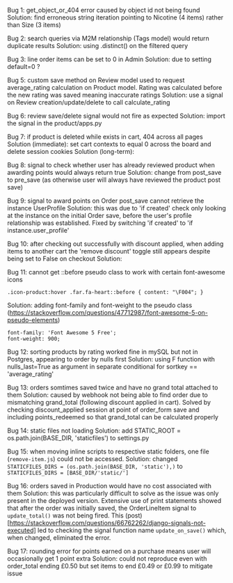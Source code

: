 Bug 1: get_object_or_404 error caused by object id not being found
Solution: find erroneous string iteration pointing to Nicotine (4 items) rather than Size (3 items)

Bug 2: search queries via M2M relationship (Tags model) would return duplicate results
Solution: using .distinct() on the filtered query

Bug 3: line order items can be set to 0 in Admin
Solution: due to setting default=0 ?

<!-- Bug 4: line order items have price tied to the model when it should be set on save
Solution:  -->

Bug 5: custom save method on Review model used to request average_rating calculation on Product model. Rating was calculated before the new rating was saved meaning inaccurate ratings
Solution: use a signal on Review creation/update/delete to call calculate_rating

Bug 6: review save/delete signal would not fire as expected
Solution: import the signal in the product/apps.py

Bug 7: if product is deleted while exists in cart, 404 across all pages
Solution (immediate): set cart contexts to equal 0 across the board and delete session cookies
Solution (long-term): 

Bug 8: signal to check whether user has already reviewed product when awarding points would always return true
Solution: change from post_save to pre_save (as otherwise user will always have reviewed the product post save)

Bug 9: signal to award points on Order post_save cannot retrieve the instance UserProfile
Solution: this was due to 'if created' check only looking at the instance on the initial Order save, before the user's profile relationship was established. Fixed by switching 'if created' to 'if instance.user_profile'

Bug 10: after checking out successfully with discount applied, when adding items to another cart the 'remove discount' toggle still appears despite being set to False on checkout
Solution:

Bug 11: cannot get ::before pseudo class to work with certain font-awesome icons

`.icon-product:hover .far.fa-heart::before {
    content: "\F004";
}`

Solution: adding font-family and font-weight to the pseudo class (https://stackoverflow.com/questions/47712987/font-awesome-5-on-pseudo-elements)

    font-family: 'Font Awesome 5 Free';
    font-weight: 900;

Bug 12: sorting products by rating worked fine in mySQL but not in Postgres, appearing to order by nulls first
Solution: using F function with nulls_last=True as argument in separate conditional for sortkey == 'average_rating'

Bug 13: orders somtimes saved twice and have no grand total attached to them
Solution: caused by webhook not being able to find order due to mismatching grand_total (following discount applied in cart). Solved by checking discount_applied session at point of order_form save and including points_redeemed so that grand_total can be calculated properly

Bug 14: static files not loading
Solution: add STATIC_ROOT = os.path.join(BASE_DIR, 'staticfiles') to settings.py

Bug 15: when moving inline scripts to respective static folders, one file (`remove-item.js`) could not be accessed.
Solution: changed `STATICFILES_DIRS = (os.path.join(BASE_DIR, 'static'),)` to `STATICFILES_DIRS = [BASE_DIR/'static/']`

Bug 16: orders saved in Production would have no cost associated with them
Solution: this was particularly difficult to solve as the issue was only present in the deployed version. Extensive use of print statements showed that after the order was initially saved, the OrderLineItem signal to `update_total()` was not being fired. This (post)[https://stackoverflow.com/questions/66762262/django-signals-not-executed] led to checking the signal function name `update_on_save()` which, when changed, eliminated the error.

Bug 17: rounding error for points earned on a purchase means user will occasionally get 1 point extra
Solution: could not reproduce even with order_total ending £0.50 but set items to end £0.49 or £0.99 to mitigate issue

